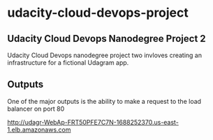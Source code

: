 # udacity-cloud-devops-project

Udacity Cloud Devops Nanodegree Project 2
------------------------------------------

Udacity Cloud Devops nanodegree project two invloves creating an infrastructure for a fictional Udagram app. 

Outputs
------------------
One of the major outputs is the ability to make a request to the load balancer on port 80

http://udagr-WebAp-FRT50PFE7C7N-1688252370.us-east-1.elb.amazonaws.com


